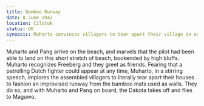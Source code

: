 ```yaml
---
title: Bamboo Runway
date: 8 June 1947
location: Cilotok
status: OK
synopsis: Muharto convinces villagers to tear apart their village in order to use the bamboo-mat walls as a makeshift runway for Freebergs stranded Dakota.
---
```

Muharto and Pang arrive on the beach, and marvels that the pilot had been able to land on this short stretch of beach, bookended by high bluffs. Muharto recognizes Freeberg and they greet as friends. Fearing that a patrolling Dutch fighter could appear at any time, Muharto, in a stirring speech, implores the assembled villagers to literally tear apart their houses to fashion an improvised runway from the bamboo mats used as walls. They do so, and with Muharto and Pang on board, the Dakota takes off and flies to Maguwo. 